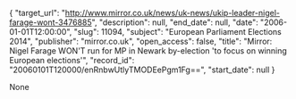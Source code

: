 {
  "target_url": "http://www.mirror.co.uk/news/uk-news/ukip-leader-nigel-farage-wont-3476885", 
  "description": null, 
  "end_date": null, 
  "date": "2006-01-01T12:00:00", 
  "slug": 11094, 
  "subject": "European Parliament Elections 2014", 
  "publisher": "mirror.co.uk", 
  "open_access": false, 
  "title": "Mirror: Nigel Farage WON'T run for MP in Newark by-election 'to focus on winning European elections'", 
  "record_id": "20060101T120000/enRnbwUtlyTMODEePgm1Fg==", 
  "start_date": null
}

None